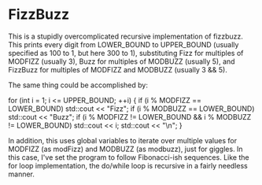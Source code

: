 # FizzBuzz
This is a stupidly overcomplicated recursive implementation of fizzbuzz.
This prints every digit from LOWER_BOUND to UPPER_BOUND (usually specified
as 100 to 1, but here 300 to 1), substituting Fizz for multiples of MODFIZZ
(usually 3), Buzz for multiples of MODBUZZ (usually 5), and FizzBuzz for
multiples of MODFIZZ and MODBUZZ (usually 3 && 5).

The same thing could be accomplished by:

for (int i = 1; i <= UPPER_BOUND; ++i)
{
    if (i % MODFIZZ == LOWER_BOUND) std::cout << "Fizz";
    if (i % MODBUZZ == LOWER_BOUND) std::cout << "Buzz";
    if (i % MODFIZZ != LOWER_BOUND && i % MODBUZZ != LOWER_BOUND) std::cout << i;
    std::cout << "\n";
}

In addition, this uses global variables to iterate over multiple values for
MODFIZZ (as modFizz) and MODBUZZ (as modbuzz), just for giggles. In this case,
I've set the program to follow Fibonacci-ish sequences. Like the for loop
implementation, the do/while loop is recursive in a fairly needless manner.
